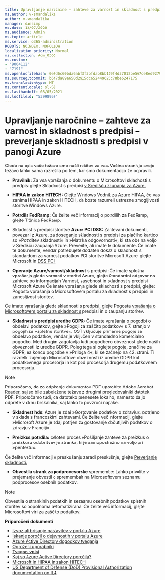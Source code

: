 ```yaml
---
title: Upravljanje naročnine – zahteve za varnost in skladnost s predpisi – preverjanje skladnosti s predpisi v panogi Azure
ms.author: v-smandalika
author: v-smandalika
manager: dansimp
ms.date: 12/07/2020
ms.audience: Admin
ms.topic: article
ms.service: o365-administration
ROBOTS: NOINDEX, NOFOLLOW
localization_priority: Normal
ms.collection: Adm_O365
ms.custom:
- "9004112"
- "7191"
ms.openlocfilehash: 0e9d6c60bda6abf3f3bfdab8bb119f4d37012be567ce8ed9279f245539e3c2ae
ms.sourcegitcommit: b5f7da89a650d2915dc652449623c78be6247175
ms.translationtype: MT
ms.contentlocale: sl-SI
ms.lasthandoff: 08/05/2021
ms.locfileid: "53998959"
---
```

# <a name="subscription-management---security-and-compliance-requests---azure-industry-compliance-accreditation"></a>Upravljanje naročnine – zahteve za varnost in skladnost s predpisi – preverjanje skladnosti s predpisi v panogi Azure

Glede na opis vaše težave smo našli rešitev za vas. Večina strank je svojo težavo lahko sama razrešila po tem, kar smo dokumentacijo že odpravili.

- **Pravilnik:** Za vsa vprašanja o dokumentu o Microsoftovi skladnosti s predpisi glejte Skladnost s predpisi [v Središču zaupanja za Azure.](https://docs.microsoft.com/compliance/regulatory/offering-SOC)

- **HIPAA in zakon HITECH:** Glejte Windows Vodnik za Azure HIPAA, če vas zanima HIPAA in zakon HITECH, da boste razumeli ustrezne zmogljivosti storitve Windows Azure.

- **Potrdila FedRamp:** Če želite več informacij o potrdilih za FedRamp, glejte Tržnica FedRamp.

- Skladnost s predpisi storitve **Azure PCI DSS:** Zahtevani dokumenti, povezani z Azure, za doseganje skladnosti s predpisi za plačilno kartico so »Potrditev skladnosti« in »Matrika odgovornosti«, ki sta obe na voljo v Središču zaupanja Azure. Preverite, ali imate te dokumente. Če imate te dokumente, vendar potrebujete dodaten dokaz o skladnosti s standardom za varnost podatkov PCI storitve Microsoft Azure, glejte Microsoft in [DSS PCI.](https://docs.microsoft.com/compliance/regulatory/offering-PCI-DSS)

- **Operacije Azure/varnost/skladnost** s predpisi: Če imate splošna vprašanja glede varnosti v storitvi Azure, glejte Standardni odgovor na zahtevo po informacijah Varnost, zasebnost in skladnost s predpisi Microsoft Azure Če imate vprašanja glede skladnosti s predpisi, glejte: Pogosta vprašanja o Microsoftovem portalu za skladnost s predpisi in zanesljivost storitev.

Če imate vprašanja glede skladnosti s predpisi, glejte Pogosta [vprašanja o Microsoftovem portalu za skladnost s](https://www.microsoft.com/trust-center/compliance/compliance-overview) predpisi in o zaupanju storitev.

- **Skladnost s predpisi uredbe GDPR:** Če imate vprašanja o pogodbi o obdelavi podatkov, glejte »Pogoji za zaščito podatkov« s 7. stranjo v pogojih za »spletne storitve«. OST vključuje primarne pogoje za obdelavo podatkov, vendar je vključen v standardno komercialno pogodbo. Med drugim zagotavlja tudi pogodbeno obveznost glede naših obveznosti iz uredbe GDPR. Poleg tega si oglejte pogoje, značilne za GDPR, na koncu pogodbe v »Priloga 4«, ki se začnejo na 42. strani. Ti razdelki zajemajo Microsoftove obveznosti iz uredbe GDPR kot podatkovnega procesorja in kot pod procesorja drugemu podatkovnem procesorju.

> [!NOTE]
> Priporočamo, da za odpiranje dokumentov PDF uporabite Adobe Acrobat Reader, saj so bile zabeležene težave z drugimi pregledovalniki datotek PDF. Priporočamo tudi, da datoteko prenesete lokalno, namesto da jo odprete v oknu brskalnika, saj lahko to povzroči napake.

- **Skladnost hds**: Azure je zdaj »Gostovanje podatkov o zdravju«, potrjeno v skladu s francoskimi zahtevami. Če želite več informacij, glejte »Microsoft Azure je zdaj potrjen za gostovanje občutljivih podatkov o zdravju v Franciji«.

- **Preizkus potrdila:** celoten proces »Pošiljanje zahteve za preizkus o preizkusu odobritve« je stranka, ki je samopostrežno na voljo pri »pentestu«.

Če želite več informacij o preskušanju zaradi preskušnje, glejte [Preverjanje skladnosti.](https://docs.microsoft.com/azure/security/fundamentals/pen-testing)

- **Obvestila strank za podprocesorske** spremembe: Lahko privolite v prejemanje obvestil o spremembah na Microsoftovem seznamu podprocesov osebnih podatkov.

> [!NOTE]
> Obvestila o strankinih podatkih in seznamu osebnih podatkov spletnih storitev so popolnoma avtomatizirana. Če želite več informacij, glejte Microsoftovi viri za zaščito podatkov.

**Priporočeni dokumenti**

- [Izvoz ali brisanje nastavitev v portalu Azure](https://docs.microsoft.com/azure/azure-portal/set-preferences)
- [Iskanje poročil o dejavnostih v portalu Azure](https://docs.microsoft.com/azure/active-directory/reports-monitoring/howto-find-activity-reports)
- [Azure Active Directory dogodkov tveganja](https://docs.microsoft.com/azure/active-directory/identity-protection/overview-identity-protection)
- [Ogroženi uporabniki](https://docs.microsoft.com/azure/active-directory/identity-protection/overview-identity-protection)
- [Tvegani vpisi](https://docs.microsoft.com/azure/active-directory/identity-protection/overview-identity-protection)
- [Kaj so Azure Active Directory poročila?](https://docs.microsoft.com/azure/active-directory/reports-monitoring/overview-reports)
- [Microsoft in HIPAA in zakon HITECH](https://docs.microsoft.com/compliance/regulatory/offering-hipaa-hitech)
- [US Department of Defense (DoD) Provisional Authorization documentation on IL4](https://docs.microsoft.com/compliance/regulatory/offering-DoD-DISA-L2-L4-L5)













